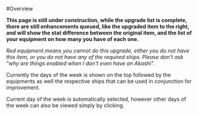 #Overview

**This page is still under construction, while the upgrade list is complete, there are still enhancements queued, like the upgraded item to the right, and will show the stat difference between the original item, and the list of your equipment on how many you have of each one.**

*Red equipment means you cannot do this upgrade, either you do not have this item, or you do not have any of the required ships. Please don't ask "why are things enabled when I don't even have an Akashi".*

Currently the days of the week is shown on the top followed by the equipments as well the respective ships that can be used in conjunction for improvement.

Current day of the week is automatically selected, however other days of the week can also be viewed simply by clicking.